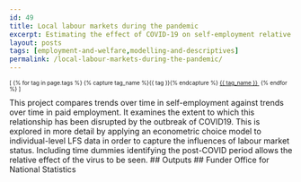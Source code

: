 ```yaml
---
id: 49
title: Local labour markets during the pandemic
excerpt: Estimating the effect of COVID-19 on self-employment relative to employee employment.
layout: posts
tags: [employment-and-welfare,modelling-and-descriptives]
permalink: /local-labour-markets-during-the-pandemic/
---
```

<div>
  <p style="font-size:.7em;">
    [
    {% for tag in page.tags %}
      {% capture tag_name %}{{ tag }}{% endcapture %}
      <a href="/{{ tag_name }}"><nobr>{{ tag_name }}</nobr>&nbsp;</a>
    {% endfor %}
    ]
  </p>
</div>
This project compares trends over time in self-employment against trends over time in paid employment.  It examines the extent to which this relationship has been disrupted by the outbreak of COVID19.  This is explored in more detail by applying an econometric choice model to individual-level LFS data in order to capture the influences of labour market status.  Including time dummies identifying the post-COVID period allows the relative effect of the virus to be seen. 
## Outputs
## Funder
Office for National Statistics
